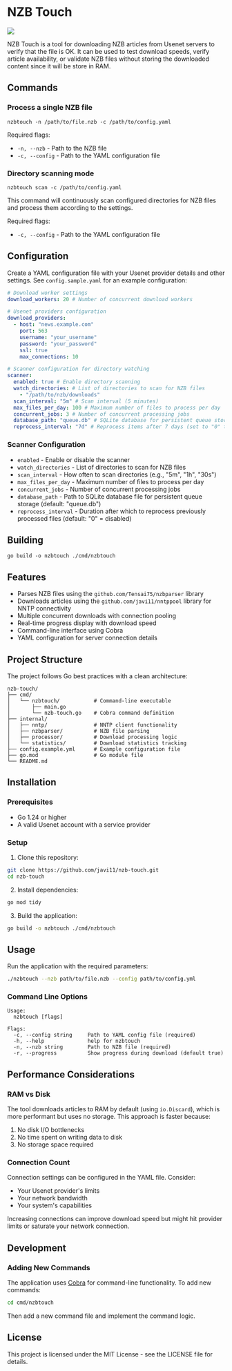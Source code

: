# NZB Touch

<a href="https://www.buymeacoffee.com/qbt52hh7sjd"><img src="https://img.buymeacoffee.com/button-api/?text=Buy me a coffee&emoji=☕&slug=qbt52hh7sjd&button_colour=FFDD00&font_colour=000000&font_family=Comic&outline_colour=000000&coffee_colour=ffffff" /></a>

NZB Touch is a tool for downloading NZB articles from Usenet servers to verify that the file is OK. It can be used to test download speeds, verify article availability, or validate NZB files without storing the downloaded content since it will be store in RAM.

## Commands

### Process a single NZB file

```
nzbtouch -n /path/to/file.nzb -c /path/to/config.yaml
```

Required flags:

- `-n, --nzb` - Path to the NZB file
- `-c, --config` - Path to the YAML configuration file

### Directory scanning mode

```
nzbtouch scan -c /path/to/config.yaml
```

This command will continuously scan configured directories for NZB files and process them according to the settings.

Required flags:

- `-c, --config` - Path to the YAML configuration file

## Configuration

Create a YAML configuration file with your Usenet provider details and other settings. See `config.sample.yaml` for an example configuration:

```yaml
# Download worker settings
download_workers: 20 # Number of concurrent download workers

# Usenet providers configuration
download_providers:
  - host: "news.example.com"
    port: 563
    username: "your_username"
    password: "your_password"
    ssl: true
    max_connections: 10

# Scanner configuration for directory watching
scanner:
  enabled: true # Enable directory scanning
  watch_directories: # List of directories to scan for NZB files
    - "/path/to/nzb/downloads"
  scan_interval: "5m" # Scan interval (5 minutes)
  max_files_per_day: 100 # Maximum number of files to process per day
  concurrent_jobs: 3 # Number of concurrent processing jobs
  database_path: "queue.db" # SQLite database for persistent queue storage
  reprocess_interval: "7d" # Reprocess items after 7 days (set to "0" to disable)
```

### Scanner Configuration

- `enabled` - Enable or disable the scanner
- `watch_directories` - List of directories to scan for NZB files
- `scan_interval` - How often to scan directories (e.g., "5m", "1h", "30s")
- `max_files_per_day` - Maximum number of files to process per day
- `concurrent_jobs` - Number of concurrent processing jobs
- `database_path` - Path to SQLite database file for persistent queue storage (default: "queue.db")
- `reprocess_interval` - Duration after which to reprocess previously processed files (default: "0" = disabled)

## Building

```
go build -o nzbtouch ./cmd/nzbtouch
```

## Features

- Parses NZB files using the `github.com/Tensai75/nzbparser` library
- Downloads articles using the `github.com/javi11/nntppool` library for NNTP connectivity
- Multiple concurrent downloads with connection pooling
- Real-time progress display with download speed
- Command-line interface using Cobra
- YAML configuration for server connection details

## Project Structure

The project follows Go best practices with a clean architecture:

```
nzb-touch/
├── cmd/
│   └── nzbtouch/           # Command-line executable
│       ├── main.go
│       └── nzb-touch.go    # Cobra command definition
├── internal/
│   ├── nntp/               # NNTP client functionality
│   ├── nzbparser/          # NZB file parsing
│   ├── processor/          # Download processing logic
│   └── statistics/         # Download statistics tracking
├── config.example.yml      # Example configuration file
├── go.mod                  # Go module file
└── README.md
```

## Installation

### Prerequisites

- Go 1.24 or higher
- A valid Usenet account with a service provider

### Setup

1. Clone this repository:

```bash
git clone https://github.com/javi11/nzb-touch.git
cd nzb-touch
```

2. Install dependencies:

```bash
go mod tidy
```

3. Build the application:

```bash
go build -o nzbtouch ./cmd/nzbtouch
```

## Usage

Run the application with the required parameters:

```bash
./nzbtouch --nzb path/to/file.nzb --config path/to/config.yml
```

### Command Line Options

```
Usage:
  nzbtouch [flags]

Flags:
  -c, --config string     Path to YAML config file (required)
  -h, --help              help for nzbtouch
  -n, --nzb string        Path to NZB file (required)
  -r, --progress          Show progress during download (default true)
```

## Performance Considerations

### RAM vs Disk

The tool downloads articles to RAM by default (using `io.Discard`), which is more performant but uses no storage. This approach is faster because:

1. No disk I/O bottlenecks
2. No time spent on writing data to disk
3. No storage space required

### Connection Count

Connection settings can be configured in the YAML file. Consider:

- Your Usenet provider's limits
- Your network bandwidth
- Your system's capabilities

Increasing connections can improve download speed but might hit provider limits or saturate your network connection.

## Development

### Adding New Commands

The application uses [Cobra](https://github.com/spf13/cobra) for command-line functionality. To add new commands:

```bash
cd cmd/nzbtouch
```

Then add a new command file and implement the command logic.

## License

This project is licensed under the MIT License - see the LICENSE file for details.

